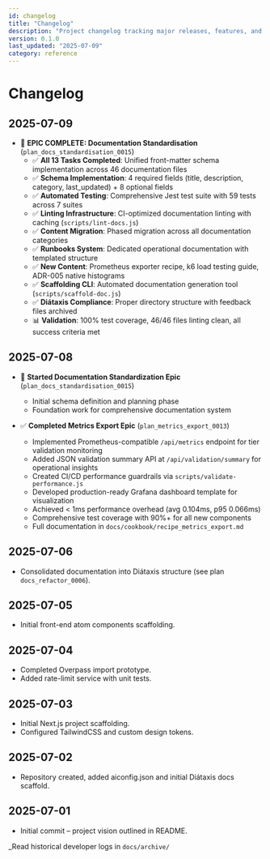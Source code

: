 ```yaml
---
id: changelog
title: "Changelog"
description: "Project changelog tracking major releases, features, and fixes"
version: 0.1.0
last_updated: "2025-07-09"
category: reference
---
```


# Changelog

## 2025-07-09
* 🎉 **EPIC COMPLETE: Documentation Standardisation** (`plan_docs_standardisation_0015`)
  * ✅ **All 13 Tasks Completed**: Unified front-matter schema implementation across 46 documentation files
  * ✅ **Schema Implementation**: 4 required fields (title, description, category, last_updated) + 8 optional fields
  * ✅ **Automated Testing**: Comprehensive Jest test suite with 59 tests across 7 suites
  * ✅ **Linting Infrastructure**: CI-optimized documentation linting with caching (`scripts/lint-docs.js`)
  * ✅ **Content Migration**: Phased migration across all documentation categories
  * ✅ **Runbooks System**: Dedicated operational documentation with templated structure
  * ✅ **New Content**: Prometheus exporter recipe, k6 load testing guide, ADR-005 native histograms
  * ✅ **Scaffolding CLI**: Automated documentation generation tool (`scripts/scaffold-doc.js`)
  * ✅ **Diátaxis Compliance**: Proper directory structure with feedback files archived
  * 📊 **Validation**: 100% test coverage, 46/46 files linting clean, all success criteria met

## 2025-07-08
* 🚀 **Started Documentation Standardization Epic** (`plan_docs_standardisation_0015`)
  * Initial schema definition and planning phase
  * Foundation work for comprehensive documentation system

* ✅ **Completed Metrics Export Epic** (`plan_metrics_export_0013`)
  * Implemented Prometheus-compatible `/api/metrics` endpoint for tier validation monitoring
  * Added JSON validation summary API at `/api/validation/summary` for operational insights
  * Created CI/CD performance guardrails via `scripts/validate-performance.js`
  * Developed production-ready Grafana dashboard template for visualization
  * Achieved < 1ms performance overhead (avg 0.104ms, p95 0.066ms)
  * Comprehensive test coverage with 90%+ for all new components
  * Full documentation in `docs/cookbook/recipe_metrics_export.md`

## 2025-07-06
* Consolidated documentation into Diátaxis structure (see plan `docs_refactor_0006`).

## 2025-07-05
* Initial front-end atom components scaffolding.

## 2025-07-04
* Completed Overpass import prototype.
* Added rate-limit service with unit tests.

## 2025-07-03
* Initial Next.js project scaffolding.
* Configured TailwindCSS and custom design tokens.

## 2025-07-02
* Repository created, added aiconfig.json and initial Diátaxis docs scaffold.

## 2025-07-01
* Initial commit – project vision outlined in README.

_Read historical developer logs in `docs/archive/`
